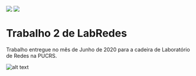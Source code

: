![](https://img.shields.io/badge/Status-Estacionado-red) 
![](https://img.shields.io/badge/Release-1.0-blue)



# Trabalho 2 de LabRedes

Trabalho entregue no mês de Junho de 2020 para a cadeira de Laboratório de Redes na PUCRS.

![alt text](https://vestibulares2020.com/wp-content/uploads/2019/03/vestibular-pucrs-2020.png)

